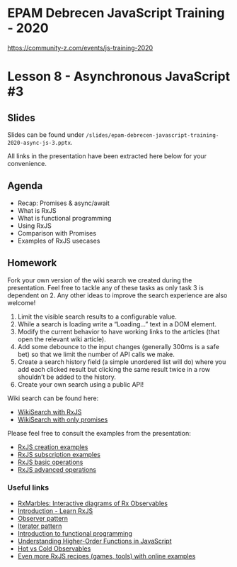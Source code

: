 # EPAM Debrecen JavaScript Training - 2020

https://community-z.com/events/js-training-2020

# Lesson 8 - Asynchronous JavaScript #3

## Slides
Slides can be found under `/slides/epam-debrecen-javascript-training-2020-async-js-3.pptx`.

All links in the presentation have been extracted here below for your convenience.

## Agenda

- Recap: Promises & async/await
- What is RxJS
- What is functional programming
- Using RxJS
- Comparison with Promises
- Examples of RxJS usecases

## Homework

Fork your own version of the wiki search we created during the presentation. Feel free to tackle any of these tasks as only task 3 is dependent on 2.
Any other ideas to improve the search experience are also welcome!
 1. Limit the visible search results to a configurable value.
 2. While a search is loading write a “Loading…” text in a DOM element.
3. Modify the current behavior to have working links to the articles (that open the relevant wiki article).
4. Add some debounce to the input changes (generally 300ms is a safe bet) so that we limit the number of API calls we make.
5. Create a search history field (a simple unordered list will do) where you add each clicked result but clicking the same result twice in a row shouldn’t be added to the history.
6. Create your own search using a public API!

Wiki search can be found here:
- [WikiSearch with RxJS](https://stackblitz.com/edit/rxjs-presentation-homework)
- [WikiSearch with only promises](https://stackblitz.com/edit/rxjs-presentation-homework)

Please feel free to consult the examples from the presentation:
- [RxJS creation examples](https://stackblitz.com/edit/rxjs-creation-examples)
- [RxJS subscription examples](https://stackblitz.com/edit/rxjs-subscription-examples)
- [RxJS basic operations](https://stackblitz.com/edit/rxjs-basic-operations)
- [RxJS advanced operations](https://stackblitz.com/edit/rxjs-advanced-operations)

### Useful links
- [RxMarbles: Interactive diagrams of Rx Observables](https://rxmarbles.com/)
- [Introduction - Learn RxJS](https://www.learnrxjs.io/)
- [Observer pattern](https://refactoring.guru/design-patterns/observer)
- [Iterator pattern](https://refactoring.guru/design-patterns/iterator)
- [Introduction to functional programming](https://mostly-adequate.gitbooks.io/mostly-adequate-guide/)
- [Understanding Higher-Order Functions in JavaScript](https://blog.bitsrc.io/understanding-higher-order-functions-in-javascript-75461803bad)
- [Hot vs Cold Observables](https://medium.com/@benlesh/hot-vs-cold-observables-f8094ed53339)
- [Even more RxJS recipes (games, tools) with online examples](https://github.com/btroncone/learn-rxjs/tree/master/recipes)